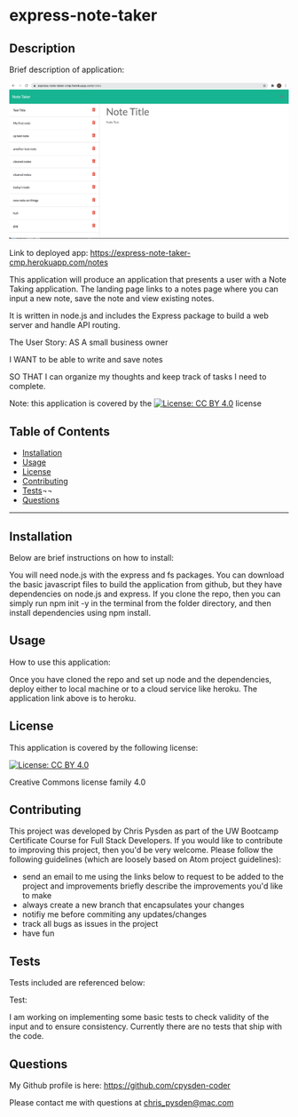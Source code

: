 # express-note-taker

## Description ##

Brief description of application:

![Screenshot](./public/assets/images/screenshot1.png)

Link to deployed app: <https://express-note-taker-cmp.herokuapp.com/notes>

This application will produce an application that presents a user with a Note Taking application. The landing page links to a notes page where you can input a new note, save the note and view existing notes. 

It is written in node.js and includes the Express package to build a web server and handle API routing. 

The User Story: AS A small business owner

I WANT to be able to write and save notes

SO THAT I can organize my thoughts and keep track of tasks I need to complete.

Note: this application is covered by the [![License: CC BY 4.0](https://img.shields.io/badge/License-CC%20BY%204.0-lightgrey.svg)](https://creativecommons.org/licenses/by/4.0/) license

## Table of Contents ##

* [Installation](#installation)
* [Usage](#usage)
* [License](#license)
* [Contributing](#contributing)
* [Tests](#tests)¬¬
* [Questions](#questions)

- - -

## Installation ##
Below are brief instructions on how to install:

You will need node.js with the express and fs packages. You can download the basic javascript files to build the application from github, but they have dependencies on node.js and express. If you clone the repo, then you can simply run npm init -y in the terminal from the folder directory, and then install dependencies using npm install. 

## Usage ##
How to use this application: 

Once you have cloned the repo and set up node and the dependencies, deploy either to local machine or to a cloud service like heroku. The application link above is to heroku. 

## License ##
This application is covered by the following license: 

[![License: CC BY 4.0](https://img.shields.io/badge/License-CC%20BY%204.0-lightgrey.svg)](https://creativecommons.org/licenses/by/4.0/)

Creative Commons license family 4.0

## Contributing ##
This project was developed by Chris Pysden as part of the UW Bootcamp Certificate Course for Full Stack Developers. If you would like to contribute to improving this project, then you'd be very welcome. Please follow the following guidelines (which are loosely based on Atom project guidelines):

* send an email to me using the links below to request to be added to the project and improvements briefly describe the improvements you'd like to make
* always create a new branch that encapsulates your changes
* notifiy me before commiting any updates/changes
* track all bugs as issues in the project
* have fun

## Tests ##
Tests included are referenced below:

Test:  

I am working on implementing some basic tests to check validity of the input and to ensure consistency. Currently there are no tests that ship with the code.

## Questions ##

My Github profile is here: <https://github.com/cpysden-coder>

Please contact me with questions at <chris_pysden@mac.com>
